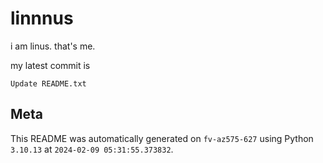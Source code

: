 # linnnus

i am linus. that's me.

my latest commit is

```
Update README.txt
```

## Meta

This README was automatically generated on `fv-az575-627` using Python
`3.10.13` at `2024-02-09 05:31:55.373832`.
